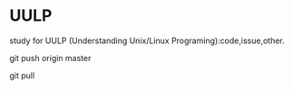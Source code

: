 # UULP
study for UULP (Understanding Unix/Linux Programing):code,issue,other.

git push origin master

git pull
